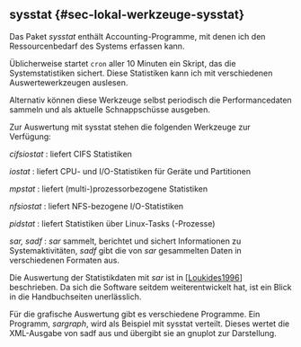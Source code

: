 
## sysstat {#sec-lokal-werkzeuge-sysstat}

Das Paket *sysstat* enthält Accounting-Programme, mit denen ich den
Ressourcenbedarf des Systems erfassen kann.

Üblicherweise startet `cron` aller 10 Minuten ein Skript,
das die Systemstatistiken sichert.
Diese Statistiken kann ich mit verschiedenen Auswertewerkzeugen auslesen.

Alternativ können diese Werkzeuge selbst periodisch die
Performancedaten sammeln und als aktuelle Schnappschüsse ausgeben.

Zur Auswertung mit sysstat stehen die folgenden Werkzeuge zur Verfügung:

*cifsiostat*
: liefert CIFS Statistiken

*iostat*
: liefert CPU- und I/O-Statistiken für Geräte und Partitionen

*mpstat*
: liefert (multi-)prozessorbezogene Statistiken

*nfsiostat*
: liefert NFS-bezogene I/O-Statistiken

*pidstat*
: liefert Statistiken über Linux-Tasks (-Prozesse)

*sar, sadf*
: *sar* sammelt, berichtet und sichert Informationen zu
  Systemaktivitäten, *sadf* gibt die von *sar* gesammelten Daten in
  verschiedenen Formaten aus.

Die Auswertung der Statistikdaten mit *sar* ist in
[[Loukides1996](#bib-loukides1996)] beschrieben.
Da sich die Software seitdem weiterentwickelt hat, ist ein Blick in die
Handbuchseiten unerlässlich.

Für die grafische Auswertung gibt es verschiedene Programme.
Ein Programm, *sargraph*, wird als Beispiel mit sysstat verteilt.
Dieses wertet
die XML-Ausgabe von sadf aus und übergibt sie an gnuplot zur Darstellung.

